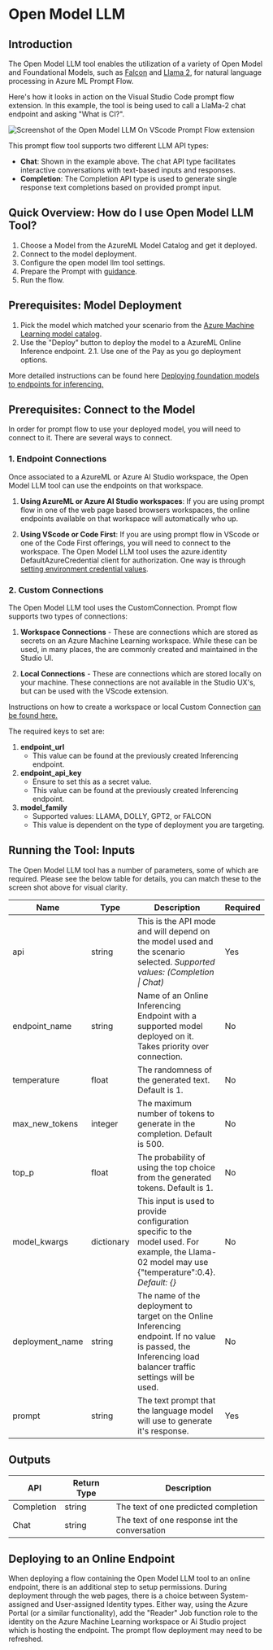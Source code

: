 # Open Model LLM

## Introduction

The Open Model LLM tool enables the utilization of a variety of Open Model and Foundational Models, such as [Falcon](https://ml.azure.com/models/tiiuae-falcon-7b/version/4/catalog/registry/azureml) and [Llama 2](https://ml.azure.com/models/Llama-2-7b-chat/version/14/catalog/registry/azureml-meta), for natural language processing in Azure ML Prompt Flow.

Here's how it looks in action on the Visual Studio Code prompt flow extension. In this example, the tool is being used to call a LlaMa-2 chat endpoint and asking "What is CI?".

![Screenshot of the Open Model LLM On VScode Prompt Flow extension](../../media/reference/tools-reference/open_model_llm_on_vscode_promptflow.png)

This prompt flow tool supports two different LLM API types:

- **Chat**: Shown in the example above. The chat API type facilitates interactive conversations with text-based inputs and responses.
- **Completion**: The Completion API type is used to generate single response text completions based on provided prompt input.

## Quick Overview: How do I use Open Model LLM Tool?

1. Choose a Model from the AzureML Model Catalog and get it deployed.
2. Connect to the model deployment.
3. Configure the open model llm tool settings.
4. Prepare the Prompt with [guidance](./prompt-tool.md#how-to-write-prompt).
5. Run the flow.

## Prerequisites: Model Deployment

1. Pick the model which matched your scenario from the [Azure Machine Learning model catalog](https://ml.azure.com/model/catalog).
2. Use the "Deploy" button to deploy the model to a AzureML Online Inference endpoint.
2.1. Use one of the Pay as you go deployment options.

More detailed instructions can be found here [Deploying foundation models to endpoints for inferencing.](https://learn.microsoft.com/en-us/azure/machine-learning/how-to-use-foundation-models?view=azureml-api-2#deploying-foundation-models-to-endpoints-for-inferencing)

## Prerequisites: Connect to the Model

In order for prompt flow to use your deployed model, you will need to connect to it. There are several ways to connect.

### 1. Endpoint Connections

Once associated to a AzureML or Azure AI Studio workspace, the Open Model LLM tool can use the endpoints on that workspace.

1. **Using AzureML or Azure AI Studio workspaces**: If you are using prompt flow in one of the web page based browsers workspaces, the online endpoints available on that workspace will automatically who up.

2. **Using VScode or Code First**: If you are using prompt flow in VScode or one of the Code First offerings, you will need to connect to the workspace. The Open Model LLM tool uses the azure.identity DefaultAzureCredential client for authorization. One way is through [setting environment credential values](https://learn.microsoft.com/en-us/python/api/azure-identity/azure.identity.environmentcredential?view=azure-python).

### 2. Custom Connections

The Open Model LLM tool uses the CustomConnection. Prompt flow supports two types of connections:

1. **Workspace Connections** - These are connections which are stored as secrets on an Azure Machine Learning workspace. While these can be used, in many places, the are commonly created and maintained in the Studio UI.

2. **Local Connections** - These are connections which are stored locally on your machine. These connections are not available in the Studio UX's, but can be used with the VScode extension.

Instructions on how to create a workspace or local Custom Connection [can be found here.](../../how-to-guides/manage-connections.md#create-a-connection)

The required keys to set are:

1. **endpoint_url**
    - This value can be found at the previously created Inferencing endpoint.
2. **endpoint_api_key**
    - Ensure to set this as a secret value.
    - This value can be found at the previously created Inferencing endpoint.
3. **model_family**
    - Supported values: LLAMA, DOLLY, GPT2, or FALCON
    - This value is dependent on the type of deployment you are targeting.

## Running the Tool: Inputs

The Open Model LLM tool has a number of parameters, some of which are required. Please see the below table for details, you can match these to the screen shot above for visual clarity.

| Name | Type | Description | Required |
|------|------|-------------|----------|
| api | string | This is the API mode and will depend on the model used and the scenario selected. *Supported values: (Completion \| Chat)* | Yes |
| endpoint_name | string | Name of an Online Inferencing Endpoint with a supported model deployed on it. Takes priority over connection. | No |
| temperature | float | The randomness of the generated text. Default is 1. | No |
| max_new_tokens | integer | The maximum number of tokens to generate in the completion. Default is 500. | No |
| top_p | float | The probability of using the top choice from the generated tokens. Default is 1. | No |
| model_kwargs | dictionary | This input is used to provide configuration specific to the model used. For example, the Llama-02 model may use {\"temperature\":0.4}. *Default: {}* | No |
| deployment_name | string | The name of the deployment to target on the Online Inferencing endpoint. If no value is passed, the Inferencing load balancer traffic settings will be used. | No |
| prompt | string | The text prompt that the language model will use to generate it's response. | Yes |

## Outputs

| API        | Return Type | Description                              |
|------------|-------------|------------------------------------------|
| Completion | string      | The text of one predicted completion     |
| Chat       | string      | The text of one response int the conversation |

## Deploying to an Online Endpoint

When deploying a flow containing the Open Model LLM tool to an online endpoint, there is an additional step to setup permissions. During deployment through the web pages, there is a choice between System-assigned and User-assigned Identity types. Either way, using the Azure Portal (or a similar functionality), add the "Reader" Job function role to the identity on the Azure Machine Learning workspace or Ai Studio project which is hosting the endpoint. The prompt flow deployment may need to be refreshed.
